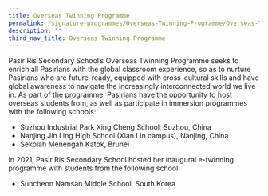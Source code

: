 ```yaml
---
title: Overseas Twinning Programme
permalink: /signature-programmes/Overseas-Twinning-Programme/Overseas-Twinning-Programme/
description: ""
third_nav_title: Overseas Twinning Programme
---
```

Pasir Ris Secondary School’s Overseas Twinning Programme seeks to enrich all Pasirians with the global classroom experience, so as to nurture Pasirians who are future-ready, equipped with cross-cultural skills and have global awareness to navigate the increasingly interconnected world we live in. As part of the programme, Pasirians have the opportunity to host overseas students from, as well as participate in immersion programmes with the following schools: 

*   Suzhou Industrial Park Xing Cheng School, Suzhou, China
*   Nanjing Jin Ling High School (Xian Lin campus), Nanjing, China  
*   Sekolah Menengah Katok, Brunei

  

In 2021, Pasir Ris Secondary School hosted her inaugural e-twinning programme with students from the following school:

*   Suncheon Namsan Middle School, South Korea